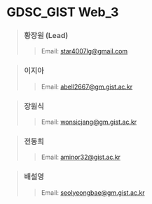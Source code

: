 # GDSC_GIST Web_3
  
  > ### 황장원 (Lead)
  >> Email: star4007lg@gmail.com
  
  > ### 이지아
  >> Email: abell2667@gm.gist.ac.kr

  > ### 장원식
  >> Email: wonsicjang@gm.gist.ac.kr 

  > ### 전동희
  >> Email: aminor32@gist.ac.kr

  > ### 배설영
  >> Email: seolyeongbae@gm.gist.ac.kr
